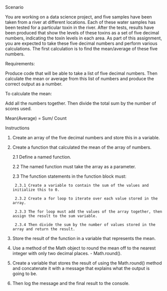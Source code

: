 Scenario

You are working on a data science project, and five samples have been taken from a river at different locations. Each of these water samples has been tested for a particular toxin in the river. After the tests, results have been produced that show the levels of these toxins as a set of five decimal numbers, indicating the toxin levels in each area. As part of this assignment, you are expected to take these five decimal numbers and perform various calculations. The first calculation is to find the mean/average of these five numbers.

Requirements:

Produce code that will be able to take a list of five decimal numbers. Then calculate the mean or average from this list of numbers and produce the correct output as a number.

To calculate the mean:

Add all the numbers together. Then divide the total sum by the number of scores used.

Mean(Average) = Sum/ Count

Instructions

1.  Create an array of the five decimal numbers and store this in a variable.

2. Create a function that calculated the mean of the array of numbers.

    2.1 Define a named function.

    2.2 The named function must take the array as a parameter.

    2.3 The function statements in the function block must:

        2.3.1 Create a variable to contain the sum of the values and initialize this to 0.

        2.3.2 Create a for loop to iterate over each value stored in the array.

        2.3.3 The for loop must add the values of the array together, then assign the result to the sum variable.

        2.3.4 Then divide the sum by the number of values stored in the array and return the result.

3. Store the result of the function in a variable that represents the mean.

4. Use a method of the Math object to round the mean off to the nearest integer with only two decimal places. - Math.round().

5. Create a variable that stores the result of using the Math.round() method and concatenate it with a message that explains what the output is going to be.

6. Then log the message and the final result to the console.
